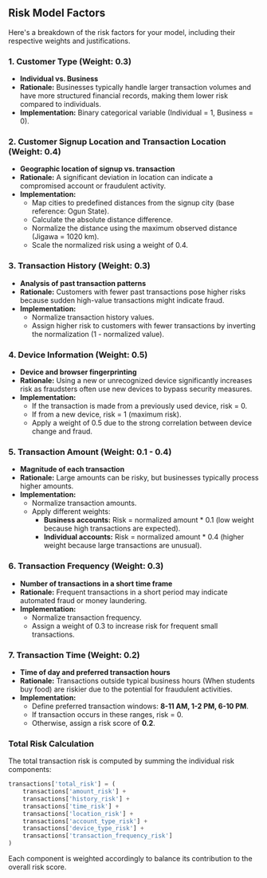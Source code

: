 ## Risk Model Factors

Here's a breakdown of the risk factors for your model, including their respective weights and justifications.

### 1. Customer Type (Weight: 0.3)
- **Individual vs. Business**
- **Rationale:** Businesses typically handle larger transaction volumes and have more structured financial records, making them lower risk compared to individuals.
- **Implementation:** Binary categorical variable (Individual = 1, Business = 0).

### 2. Customer Signup Location and Transaction Location (Weight: 0.4)
- **Geographic location of signup vs. transaction**
- **Rationale:** A significant deviation in location can indicate a compromised account or fraudulent activity.
- **Implementation:**
  - Map cities to predefined distances from the signup city (base reference: Ogun State).
  - Calculate the absolute distance difference.
  - Normalize the distance using the maximum observed distance (Jigawa = 1020 km).
  - Scale the normalized risk using a weight of 0.4.

### 3. Transaction History (Weight: 0.3)
- **Analysis of past transaction patterns**
- **Rationale:** Customers with fewer past transactions pose higher risks because sudden high-value transactions might indicate fraud.
- **Implementation:**
  - Normalize transaction history values.
  - Assign higher risk to customers with fewer transactions by inverting the normalization (1 - normalized value).

### 4. Device Information (Weight: 0.5)
- **Device and browser fingerprinting**
- **Rationale:** Using a new or unrecognized device significantly increases risk as fraudsters often use new devices to bypass security measures.
- **Implementation:**
  - If the transaction is made from a previously used device, risk = 0.
  - If from a new device, risk = 1 (maximum risk).
  - Apply a weight of 0.5 due to the strong correlation between device change and fraud.

### 5. Transaction Amount (Weight: 0.1 - 0.4)
- **Magnitude of each transaction**
- **Rationale:** Large amounts can be risky, but businesses typically process higher amounts.
- **Implementation:**
  - Normalize transaction amounts.
  - Apply different weights:
    - **Business accounts:** Risk = normalized amount * 0.1 (low weight because high transactions are expected).
    - **Individual accounts:** Risk = normalized amount * 0.4 (higher weight because large transactions are unusual).

### 6. Transaction Frequency (Weight: 0.3)
- **Number of transactions in a short time frame**
- **Rationale:** Frequent transactions in a short period may indicate automated fraud or money laundering.
- **Implementation:**
  - Normalize transaction frequency.
  - Assign a weight of 0.3 to increase risk for frequent small transactions.

### 7. Transaction Time (Weight: 0.2)
- **Time of day and preferred transaction hours**
- **Rationale:** Transactions outside typical business hours (When students buy food) are riskier due to the potential for fraudulent activities.
- **Implementation:**
  - Define preferred transaction windows: **8-11 AM, 1-2 PM, 6-10 PM**.
  - If transaction occurs in these ranges, risk = 0.
  - Otherwise, assign a risk score of **0.2**.

### Total Risk Calculation
The total transaction risk is computed by summing the individual risk components:

```python
transactions['total_risk'] = (
    transactions['amount_risk'] + 
    transactions['history_risk'] + 
    transactions['time_risk'] + 
    transactions['location_risk'] +
    transactions['account_type_risk'] +
    transactions['device_type_risk'] +
    transactions['transaction_frequency_risk']
)
```
Each component is weighted accordingly to balance its contribution to the overall risk score.
